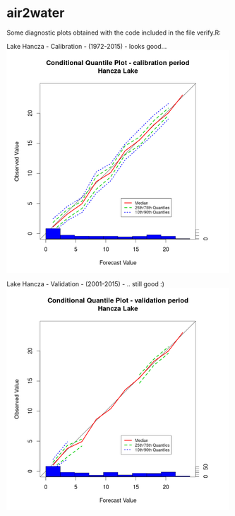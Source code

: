 # air2water

Some diagnostic plots obtained with the code included in the file verify.R:

Lake Hancza - Calibration - (1972-2015) - looks good...
![Lake Hancza - Calibration - (1972-2015) - looks good](hancza_calibration.png)

Lake Hancza - Validation - (2001-2015) - .. still good :)
![Lake Hancza - Validation - (2001-2015) ](hancza_validation.png)

